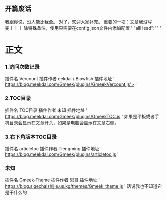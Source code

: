 ## 开篇废话
我跟你说，没人能比我全。
对了，欢迎大家补充。
重要的一项：文章我没写完！！！
除特殊备注，使用只需要在config.json文件内添加配置
' "allHead":"<script src='插件地址'></script>" '

# 正文

### 1.访问次数记录
插件名 Vercount
插件作者 eekdai / Blowfish
插件地址
' https://blog.meekdai.com/Gmeek/plugins/GmeekVercount.js'></script> '

### 2.TOC目录
插件名 TOC目录
插件作者 未知
插件地址
' https://blog.meekdai.com/Gmeek/plugins/GmeekTOC.js '
如果是平板或者手机目录会显示在文章开头，如果是电脑会显示在文章右侧。

### 3.右下角版本TOC目录
插件名 articletoc
插件作者 Tiengming
插件地址
' https://blog.meekdai.com/Gmeek/plugins/articletoc.js '


### 未知
插件名 Gmeek-Theme
插件作者 思哥
插件地址
' https://blog.sigechaishijie.us.kg/themes/Gmeek_theme.js '
话说我也不知道它是干什么的

<!-- ##{"script":"<script src='https://blog.meekdai.com/Gmeek/plugins/GmeekTOC.js'></script>"}## -->